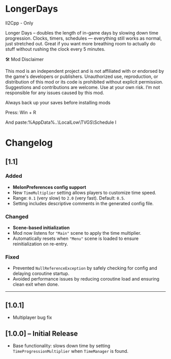 ﻿# LongerDays

Il2Cpp - Only

Longer Days – doubles the length of in-game days by slowing down time progression.
Clocks, timers, schedules — everything still works as normal, just stretched out.
Great if you want more breathing room to actually do stuff without rushing the clock every 5 minutes.

🛠️ Mod Disclaimer

This mod is an independent project and is not affiliated with or endorsed by the game's developers or publishers.
Unauthorized use, reproduction, or distribution of this mod or its code is prohibited without explicit permission.
Suggestions and contributions are welcome.
Use at your own risk. I’m not responsible for any issues caused by this mod.


Always back up your saves before installing mods

Press: Win + R

And paste:%AppData%\..\LocalLow\TVGS\Schedule I


# Changelog

## [1.1]
### Added
-  **MelonPreferences config support**  
  - New `TimeMultiplier` setting allows players to customize time speed.
  - Range: `0.1` (very slow) to `2.0` (very fast). Default: `0.5`.
  - Setting includes descriptive comments in the generated config file.

### Changed
-  **Scene-based initialization**  
  - Mod now listens for `"Main"` scene to apply the time multiplier.
  - Automatically resets when `"Menu"` scene is loaded to ensure reinitialization on re-entry.

### Fixed
-  Prevented `NullReferenceException` by safely checking for config and delaying coroutine startup.
-  Avoided performance issues by reducing coroutine load and ensuring clean exit when done.

---

## [1.0.1]
- Multiplayer bug fix

## [1.0.0] – Initial Release
- Base functionality: slows down time by setting `TimeProgressionMultiplier` when `TimeManager` is found.
